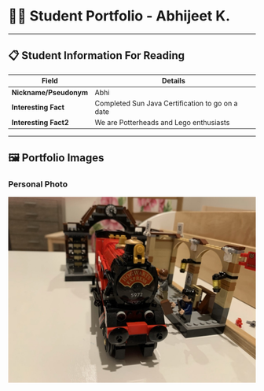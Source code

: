 # 👨‍🎓 Student Portfolio - Abhijeet K.

---

## 📋 Student Information For Reading

| **Field** | **Details** |
|-----------|-------------|
| **Nickname/Pseudonym** | Abhi |
| **Interesting Fact** | Completed Sun Java Certification to go on a date |
| **Interesting Fact2** | We are Potterheads and Lego enthusiasts |

---

## 🖼️ Portfolio Images


### Personal Photo
![Lego HP](hp.png)


